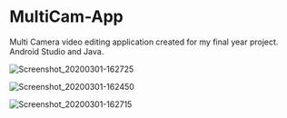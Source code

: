 # MultiCam-App
Multi Camera video editing application created for my final year project. Android Studio and Java.


![Screenshot_20200301-162725](https://user-images.githubusercontent.com/14361127/75629624-70673980-5bdb-11ea-9ebd-8b1d20196332.jpg)

![Screenshot_20200301-162450](https://user-images.githubusercontent.com/14361127/75629652-a0164180-5bdb-11ea-97aa-67fb12b9ee5b.jpg)

![Screenshot_20200301-162715](https://user-images.githubusercontent.com/14361127/75629655-a86e7c80-5bdb-11ea-9a82-1cdfb64ac7c1.jpg)
